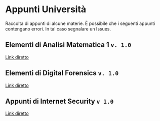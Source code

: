 # Appunti Università
Raccolta di appunti di alcune materie. È possibile che i seguenti appunti contengano errori. In tal caso segnalare un Issues.

## Elementi di Analisi Matematica 1 `v. 1.0`
[Link diretto](https://github.com/Datalux/appunti-universita/blob/master/appunti_analisi_1.pdf)
## Elementi di Digital Forensics `v. 1.0`
[Link diretto](https://github.com/Datalux/appunti-universita/blob/master/Appunti%20di%20Digital%20Forensics.pdf)
## Appunti di Internet Security `v 1.0`
[Link diretto](https://github.com/Datalux/appunti-universita/blob/master/appunti_itsecurity.pdf)


